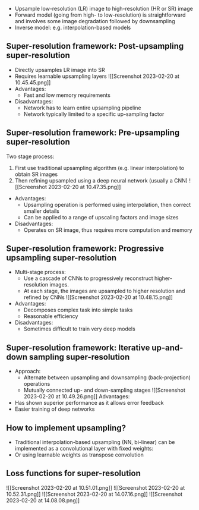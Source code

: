 - Upsample low-resolution (LR) image to high-resolution (HR or SR) image
- Forward model (going from high- to low-resolution) is straightforward and involves some image degradation followed by downsampling
- Inverse model: e.g. interpolation-based models

## Super-resolution framework: Post-upsampling super-resolution

- Directly upsamples LR image into SR
- Requires learnable upsampling layers
![[Screenshot 2023-02-20 at 10.45.45.png]]
- Advantages: 
	- Fast and low memory requirements 
- Disadvantages: 
	- Network has to learn entire upsampling pipeline 
	- Network typically limited to a specific up-sampling factor

## Super-resolution framework: Pre-upsampling super-resolution

Two stage process: 
1. First use traditional upsampling algorithm (e.g. linear interpolation) to obtain SR images 
2. Then refining upsampled using a deep neural network (usually a CNN)
![[Screenshot 2023-02-20 at 10.47.35.png]]
- Advantages:
	- Upsampling operation is performed using interpolation, then correct smaller details
	- Can be applied to a range of upscaling factors and image sizes 
- Disadvantages: 
	- Operates on SR image, thus requires more computation and memory

## Super-resolution framework: Progressive upsampling super-resolution

- Multi-stage process: 
	- Use a cascade of CNNs to progressively reconstruct higher-resolution images.
	- At each stage, the images are upsampled to higher resolution and refined by CNNs
![[Screenshot 2023-02-20 at 10.48.15.png]]
- Advantages: 
	- Decomposes complex task into simple tasks 
	- Reasonable efficiency 
- Disadvantages: 
	- Sometimes difficult to train very deep models

## Super-resolution framework: Iterative up-and-down sampling super-resolution

- Approach: 
	- Alternate between upsampling and downsampling (back-projection) operations
	- Mutually connected up- and down-sampling stages
	![[Screenshot 2023-02-20 at 10.49.26.png]]
Advantages: 
- Has shown superior performance as it allows error feedback 
- Easier training of deep networks

## How to implement upsampling?

- Traditional interpolation-based upsampling (NN, bi-linear) can be implemented as a convolutional layer with fixed weights:
- Or using learnable weights as transpose convolution

## Loss functions for super-resolution
![[Screenshot 2023-02-20 at 10.51.01.png]]
![[Screenshot 2023-02-20 at 10.52.31.png]]
![[Screenshot 2023-02-20 at 14.07.16.png]]
![[Screenshot 2023-02-20 at 14.08.08.png]]
